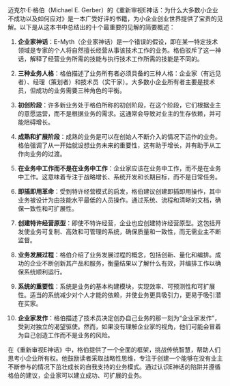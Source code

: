 迈克尔·E·格伯（Michael E. Gerber）的《重新审视E神话：为什么大多数小企业不成功以及如何应对》是一本广受好评的书籍，为小企业创业世界提供了宝贵的见解。以下是从这本书中总结出的十个最重要的见解的简要概述：

1. **企业家神话**：E-Myth（企业家神话）是一个错误的假设，即在某一特定技术领域是专家的个人将自然擅长经营从事该技术工作的业务。格伯驳斥了这一神话，解释了经营业务所需的技能与执行技术工作所需的技能是不同的。

2. **三种业务人格**：格伯描述了业务所有者必须具备的三种人格：企业家（有远见者）、经理（策划者）和技术员（实干家）。大多数小企业所有者主要是技术员，但成功的业务需要三种角色的平衡。

3. **初创阶段**：许多新业务处于格伯所称的初创阶段，在这个阶段，它们根据业主的意愿运营，而不是根据业务的需求。这通常会导致对业主的生存依赖，并可能阻碍增长。

4. **成熟和扩展阶段**：成熟的业务是可以在创始人不断介入的情况下运作的业务。格伯强调了从一开始就设想业务未来的重要性，这有助于增长，并有助于从工作向业务的过渡。

5. **在业务中工作而不是在业务中工作**：企业家应该在业务中工作，而不是在业务中工作。这意味着专注于战略增长、系统开发和长期目标，而不是日常任务。

6. **即插即用革命**：受到特许经营模式的启发，格伯建议创建即插即用操作，其中业务被设计为由技能水平最低的人员操作。通过系统、流程和清晰的文档，确保一致性和可扩展性。

7. **创建特许经营原型**：即使不特许经营，企业也应创建特许经营原型。这包括开发使业务可复制、高效和可管理的系统，确保质量和一致性，而无需业主不断监督。

8. **业务发展过程**：格伯介绍了业务发展过程的概念，包括创新、量化和编排。成功的企业不断创新其产品和服务，衡量结果以了解什么有效，并编排工作以确保系统顺利运行。

9. **系统的重要性**：系统是业务的基本构建模块，实现效率、可预测性和可扩展性。适当的系统减少对个人才能的依赖，并使业务更具吸引力，更易于吸引潜在买家。

10. **企业家发作**：格伯描述了技术员决定创办自己业务的那一刻为“企业家发作”，受到对独立的渴望驱使。然而，如果没有理解企业家的视角，他们可能会冒着为自己创造工作而不是业务的风险。

在《重新审视E神话》中，格伯提供了一个全面的框架，挑战传统智慧，帮助人们思考小企业所有权。他鼓励读者采取战略性思维，专注于创建一个能够在没有业主不断参与的情况下茁壮成长的自我支持的业务模式。通过认识E神话的陷阱并遵循格伯的建议，企业家可以建立成功、可扩展的业务。